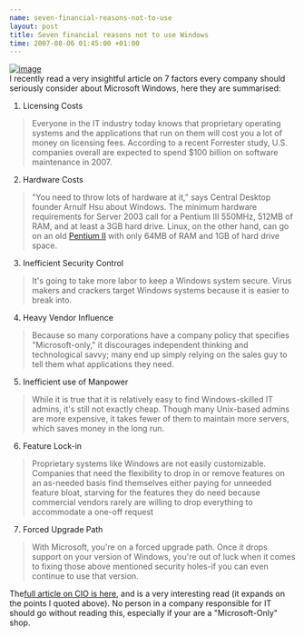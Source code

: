 ```yaml
--- 
name: seven-financial-reasons-not-to-use 
layout: post 
title: Seven financial reasons not to use Windows 
time: 2007-08-06 01:45:00 +01:00
---
```


[![image](http://img516.imageshack.us/img516/8713/windowslogo2oy4.jpg)](http://img516.imageshack.us/my.php?image=windowslogo2oy4.jpg)  
I recently read a very insightful article on 7 factors every company
should seriously consider about Microsoft Windows, here they are
summarised:  
  
1. Licensing Costs  
> Everyone in the IT industry today knows that proprietary operating
> systems and the applications that run on them will cost you a lot of
> money on licensing fees. According to a recent Forrester study, U.S.
> companies overall are expected to spend $100 billion on software
> maintenance in 2007.

2. Hardware Costs  
> "You need to throw lots of hardware at it," says Central Desktop
> founder Arnulf Hsu about Windows. The minimum hardware requirements
> for Server 2003 call for a Pentium III 550MHz, 512MB of RAM, and at
> least a 3GB hard drive. Linux, on the other hand, can go on an old
> [Pentium
> II](http://www.cio.com/article/126950/subject/Intel+Pentium+Processors "More stories related to Intel Pentium Processors")
> with only 64MB of RAM and 1GB of hard drive space.  

  
3. Inefficient Security Control  
> It's going to take more labor to keep a Windows system secure. Virus
> makers and crackers target Windows systems because it is easier to
> break into.

  
4. Heavy Vendor Influence  
> Because so many corporations have a company policy that specifies
> "Microsoft-only," it discourages independent thinking and
> technological savvy; many end up simply relying on the sales guy to
> tell them what applications they need.

5. Inefficient use of Manpower  
> While it is true that it is relatively easy to find Windows-skilled IT
> admins, it's still not exactly cheap. Though many Unix-based admins
> are more expensive, it takes fewer of them to maintain more servers,
> which saves money in the long run.

6. Feature Lock-in  
> Proprietary systems like Windows are not easily customizable.
> Companies that need the flexibility to drop in or remove features on
> an as-needed basis find themselves either paying for unneeded feature
> bloat, starving for the features they do need because commercial
> vendors rarely are willing to drop everything to accommodate a one-off
> request

7. Forced Upgrade Path  
> With Microsoft, you're on a forced upgrade path. Once it drops support
> on your version of Windows, you're out of luck when it comes to fixing
> those above mentioned security holes-if you can even continue to use
> that version.

The[full article on CIO is here](http://www.cio.com/article/126950/),
and is a very interesting read (it expands on the points I quoted
above). No person in a company responsible for IT should go without
reading this, especially if your are a "Microsoft-Only" shop.  